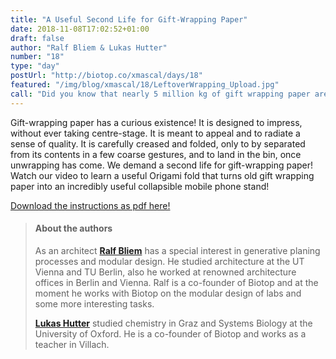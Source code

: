 ```yaml
---
title: "A Useful Second Life for Gift-Wrapping Paper"
date: 2018-11-08T17:02:52+01:00
draft: false
author: "Ralf Bliem & Lukas Hutter"
number: "18"
type: "day"
postUrl: "http://biotop.co/xmascal/days/18"
featured: "/img/blog/xmascal/18/LeftoverWrapping_Upload.jpg"
call: "Did you know that nearly 5 million kg of gift wrapping paper are used in Austria every year? What is your idea to reuse it?"
---
```

Gift-wrapping paper has a curious existence! It is designed to impress, without ever taking centre-stage. It is meant to appeal and to radiate a sense of quality. It is carefully creased and folded, only to by separated from its contents in a few coarse gestures, and to land in the bin, once unwrapping has come. We demand a second life for gift-wrapping paper! Watch our video to learn a useful Origami fold that turns old gift wrapping paper into  an incredibly useful collapsible mobile phone stand!

[Download the instructions as pdf here!](http://biotop.co/xmascal/img/18/LeftoverWrapping_Print.pdf)

> #### About the authors
> As an architect **[Ralf Bliem](http://biotop.co/en/person/ralf-bliem/)** has a special interest in generative planing processes and modular design. He studied architecture at the UT Vienna and TU Berlin, also he worked at renowned architecture offices in Berlin and Vienna. Ralf is a co-founder of Biotop and at the moment he works with Biotop on the modular design of labs and some more interesting tasks.
>
> **[Lukas Hutter](http://biotop.co/en/person/lukas-hutter/)** studied chemistry in Graz and Systems Biology at the University of Oxford. He is a co-founder of Biotop and works as a teacher in Villach.

<!--more-->
